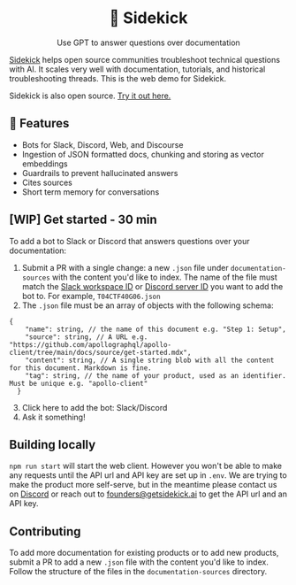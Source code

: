 <h1 align="center">
🤖 Sidekick
</h1>

<p align="center">
  <p align="center">Use GPT to answer questions over documentation</p>
</p>

[Sidekick](https://github.com/getbuff/Buff) helps open source communities troubleshoot technical questions with AI. It scales very well with documentation, tutorials, and historical troubleshooting threads. This is the web demo for Sidekick.

Sidekick is also open source. [Try it out here.](https://sidekick-web.vercel.app/)


## 💎 Features
- Bots for Slack, Discord, Web, and Discourse
- Ingestion of JSON formatted docs, chunking and storing as vector embeddings
- Guardrails to prevent hallucinated answers
- Cites sources
- Short term memory for conversations

## [WIP] Get started - 30 min
To add a bot to Slack or Discord that answers questions over your documentation:
1. Submit a PR with a single change: a new `.json` file under `documentation-sources` with the content you'd like to index. The name of the file must match the [Slack workspace ID](https://nobitasoft.com/how-to-check-slack-workspace-id/) or [Discord server ID](https://support.discord.com/hc/en-us/articles/206346498) you want to add the bot to. For example, `T04CTF40G06.json`
2. The `.json` file must be an array of objects with the following schema:

```
{
    "name": string, // the name of this document e.g. "Step 1: Setup",
    "source": string, // A URL e.g. "https://github.com/apollographql/apollo-client/tree/main/docs/source/get-started.mdx",
    "content": string, // A single string blob with all the content for this document. Markdown is fine.
    "tag": string, // the name of your product, used as an identifier. Must be unique e.g. "apollo-client"
  }
```
3. Click here to add the bot: Slack/Discord
4. Ask it something!

## Building locally
`npm run start` will start the web client. However you won't be able to make any requests until the API url and API key are set up in `.env`. We are trying to make the product more self-serve, but in the meantime please contact us on [Discord](https://discord.gg/dYXkQrkDVt) or reach out to founders@getsidekick.ai to get the API url and an API key.

## Contributing
To add more documentation for existing products or to add new products, submit a PR to add a new `.json` file with the content you'd like to index. Follow the structure of the files in the `documentation-sources` directory.
